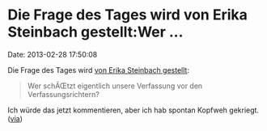 Die Frage des Tages wird von Erika Steinbach gestellt:Wer \...
==============================================================

Date: 2013-02-28 17:50:08

Die Frage des Tages wird [von Erika Steinbach
gestellt](https://twitter.com/SteinbachErika/status/306468577010130944):

> Wer schÃŒtzt eigentlich unsere Verfassung vor den Verfassungsrichtern?

Ich würde das jetzt kommentieren, aber ich hab spontan Kopfweh gekriegt.
([via](http://www.cduwatch.de/2013/cdu-auf-kriegsfus-mit-dem-grundgesetz/))

